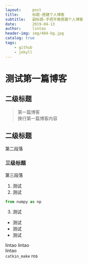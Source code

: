 ```yaml
---
layout:     post
title:      标题-搭建个人博客
subtitle:   副标题-手把手教搭建个人博客
date:       2019-04-13
author:     lintao
header-img: img/404-bg.jpg
catalog: true
tags:
    - github
    - jekyll
---
```

# 测试第一篇博客
## 二级标题
>第一篇博客</br>
换行第一篇博客内容
## 二级标题
第二段落
### 三级标题
第三段落
1. 测试
2. 测试
```python
from numpy as np
```
3. 测试
- 测试
- 测试
- 测试

lintao
lintao</br>
lintao</br>
`catkin_make`
ros